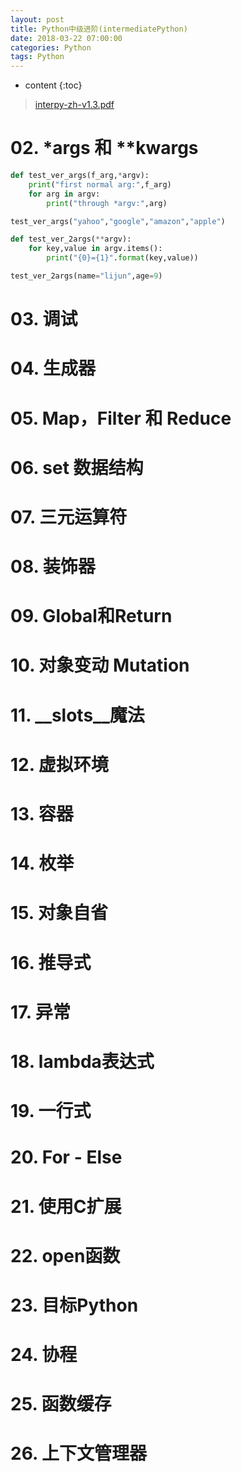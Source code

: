 ```yaml
---
layout: post
title: Python中级进阶(intermediatePython)
date: 2018-03-22 07:00:00
categories: Python
tags: Python
---
```

* content
{:toc}

> [interpy-zh-v1.3.pdf](https://github.com/eastlakeside/interpy-zh/releases)

# 02. *args 和 **kwargs

```python
def test_ver_args(f_arg,*argv):
    print("first normal arg:",f_arg)
    for arg in argv:
        print("through *argv:",arg)

test_ver_args("yahoo","google","amazon","apple")

def test_ver_2args(**argv):
    for key,value in argv.items():
        print("{0}={1}".format(key,value))

test_ver_2args(name="lijun",age=9)
```

# 03. 调试

# 04. 生成器

# 05. Map，Filter 和 Reduce

# 06. set 数据结构

# 07. 三元运算符

# 08. 装饰器

# 09. Global和Return

# 10. 对象变动 Mutation

# 11. __slots__魔法 

# 12. 虚拟环境

# 13. 容器

# 14. 枚举

# 15. 对象自省

# 16. 推导式

# 17. 异常

# 18. lambda表达式

# 19. 一行式

# 20. For - Else

# 21. 使用C扩展

# 22. open函数

# 23. 目标Python

# 24. 协程 

# 25. 函数缓存

# 26. 上下文管理器